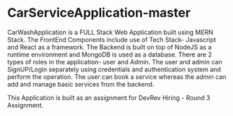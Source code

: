 # CarServiceApplication-master
 CarWashApplication is a FULL Stack Web Application
 built using MERN Stack.
 The FrontEnd Components include use of Tech Stack- Javascript and 
 React as a framework.
The Backend is built on top of NodeJS as a runtime environment 
and MongoDB is used as a database.
There are 2 types of roles in the application- user and Admin.
The user and admin can SignUP/Login separately using credentials and authentication system
and perform the operation.
The user can book a service whereas the admin can add and manage basic services from the
backend.

This Application is built as an assignment for DevRev Hiring - Round 3 Assignment.
 

